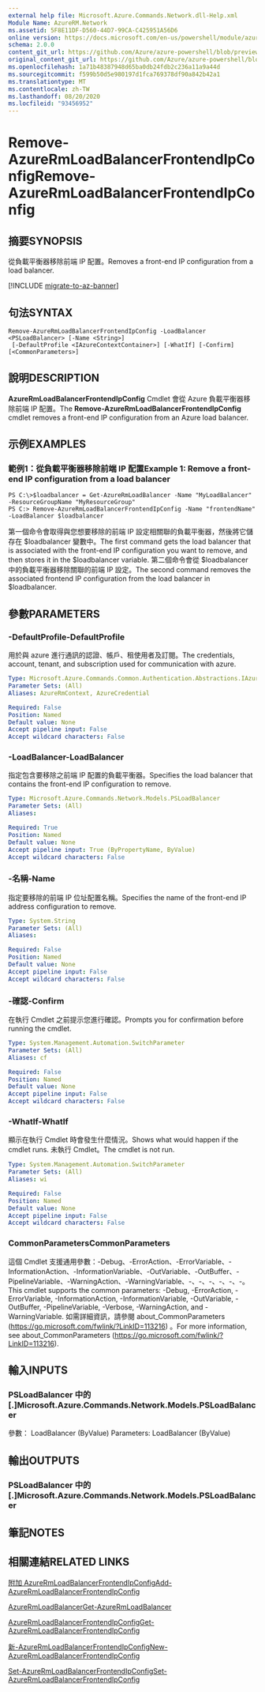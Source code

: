 ```yaml
---
external help file: Microsoft.Azure.Commands.Network.dll-Help.xml
Module Name: AzureRM.Network
ms.assetid: 5F8E11DF-D560-44D7-99CA-C425951A56D6
online version: https://docs.microsoft.com/en-us/powershell/module/azurerm.network/remove-azurermloadbalancerfrontendipconfig
schema: 2.0.0
content_git_url: https://github.com/Azure/azure-powershell/blob/preview/src/ResourceManager/Network/Commands.Network/help/Remove-AzureRmLoadBalancerFrontendIpConfig.md
original_content_git_url: https://github.com/Azure/azure-powershell/blob/preview/src/ResourceManager/Network/Commands.Network/help/Remove-AzureRmLoadBalancerFrontendIpConfig.md
ms.openlocfilehash: 1a71b48387948d65ba0db24fdb2c236a11a9a44d
ms.sourcegitcommit: f599b50d5e980197d1fca769378df90a842b42a1
ms.translationtype: MT
ms.contentlocale: zh-TW
ms.lasthandoff: 08/20/2020
ms.locfileid: "93456952"
---
```

# <span data-ttu-id="466d0-101">Remove-AzureRmLoadBalancerFrontendIpConfig</span><span class="sxs-lookup"><span data-stu-id="466d0-101">Remove-AzureRmLoadBalancerFrontendIpConfig</span></span>

## <span data-ttu-id="466d0-102">摘要</span><span class="sxs-lookup"><span data-stu-id="466d0-102">SYNOPSIS</span></span>
<span data-ttu-id="466d0-103">從負載平衡器移除前端 IP 配置。</span><span class="sxs-lookup"><span data-stu-id="466d0-103">Removes a front-end IP configuration from a load balancer.</span></span>

[!INCLUDE [migrate-to-az-banner](../../includes/migrate-to-az-banner.md)]

## <span data-ttu-id="466d0-104">句法</span><span class="sxs-lookup"><span data-stu-id="466d0-104">SYNTAX</span></span>

```
Remove-AzureRmLoadBalancerFrontendIpConfig -LoadBalancer <PSLoadBalancer> [-Name <String>]
 [-DefaultProfile <IAzureContextContainer>] [-WhatIf] [-Confirm] [<CommonParameters>]
```

## <span data-ttu-id="466d0-105">說明</span><span class="sxs-lookup"><span data-stu-id="466d0-105">DESCRIPTION</span></span>
<span data-ttu-id="466d0-106">**AzureRmLoadBalancerFrontendIpConfig** Cmdlet 會從 Azure 負載平衡器移除前端 IP 配置。</span><span class="sxs-lookup"><span data-stu-id="466d0-106">The **Remove-AzureRmLoadBalancerFrontendIpConfig** cmdlet removes a front-end IP configuration from an Azure load balancer.</span></span>

## <span data-ttu-id="466d0-107">示例</span><span class="sxs-lookup"><span data-stu-id="466d0-107">EXAMPLES</span></span>

### <span data-ttu-id="466d0-108">範例1：從負載平衡器移除前端 IP 配置</span><span class="sxs-lookup"><span data-stu-id="466d0-108">Example 1: Remove a front-end IP configuration from a load balancer</span></span>
```
PS C:\>$loadbalancer = Get-AzureRmLoadBalancer -Name "MyLoadBalancer" -ResourceGroupName "MyResourceGroup"
PS C:> Remove-AzureRmLoadBalancerFrontendIpConfig -Name "frontendName" -LoadBalancer $loadbalancer
```

<span data-ttu-id="466d0-109">第一個命令會取得與您想要移除的前端 IP 設定相關聯的負載平衡器，然後將它儲存在 $loadbalancer 變數中。</span><span class="sxs-lookup"><span data-stu-id="466d0-109">The first command gets the load balancer that is associated with the front-end IP configuration you want to remove, and then stores it in the $loadbalancer variable.</span></span>
<span data-ttu-id="466d0-110">第二個命令會從 $loadbalancer 中的負載平衡器移除關聯的前端 IP 設定。</span><span class="sxs-lookup"><span data-stu-id="466d0-110">The second command removes the associated frontend IP configuration from the load balancer in $loadbalancer.</span></span>

## <span data-ttu-id="466d0-111">參數</span><span class="sxs-lookup"><span data-stu-id="466d0-111">PARAMETERS</span></span>

### <span data-ttu-id="466d0-112">-DefaultProfile</span><span class="sxs-lookup"><span data-stu-id="466d0-112">-DefaultProfile</span></span>
<span data-ttu-id="466d0-113">用於與 azure 進行通訊的認證、帳戶、租使用者及訂閱。</span><span class="sxs-lookup"><span data-stu-id="466d0-113">The credentials, account, tenant, and subscription used for communication with azure.</span></span>

```yaml
Type: Microsoft.Azure.Commands.Common.Authentication.Abstractions.IAzureContextContainer
Parameter Sets: (All)
Aliases: AzureRmContext, AzureCredential

Required: False
Position: Named
Default value: None
Accept pipeline input: False
Accept wildcard characters: False
```

### <span data-ttu-id="466d0-114">-LoadBalancer</span><span class="sxs-lookup"><span data-stu-id="466d0-114">-LoadBalancer</span></span>
<span data-ttu-id="466d0-115">指定包含要移除之前端 IP 配置的負載平衡器。</span><span class="sxs-lookup"><span data-stu-id="466d0-115">Specifies the load balancer that contains the front-end IP configuration to remove.</span></span>

```yaml
Type: Microsoft.Azure.Commands.Network.Models.PSLoadBalancer
Parameter Sets: (All)
Aliases:

Required: True
Position: Named
Default value: None
Accept pipeline input: True (ByPropertyName, ByValue)
Accept wildcard characters: False
```

### <span data-ttu-id="466d0-116">-名稱</span><span class="sxs-lookup"><span data-stu-id="466d0-116">-Name</span></span>
<span data-ttu-id="466d0-117">指定要移除的前端 IP 位址配置名稱。</span><span class="sxs-lookup"><span data-stu-id="466d0-117">Specifies the name of the front-end IP address configuration to remove.</span></span>

```yaml
Type: System.String
Parameter Sets: (All)
Aliases:

Required: False
Position: Named
Default value: None
Accept pipeline input: False
Accept wildcard characters: False
```

### <span data-ttu-id="466d0-118">-確認</span><span class="sxs-lookup"><span data-stu-id="466d0-118">-Confirm</span></span>
<span data-ttu-id="466d0-119">在執行 Cmdlet 之前提示您進行確認。</span><span class="sxs-lookup"><span data-stu-id="466d0-119">Prompts you for confirmation before running the cmdlet.</span></span>

```yaml
Type: System.Management.Automation.SwitchParameter
Parameter Sets: (All)
Aliases: cf

Required: False
Position: Named
Default value: None
Accept pipeline input: False
Accept wildcard characters: False
```

### <span data-ttu-id="466d0-120">-WhatIf</span><span class="sxs-lookup"><span data-stu-id="466d0-120">-WhatIf</span></span>
<span data-ttu-id="466d0-121">顯示在執行 Cmdlet 時會發生什麼情況。</span><span class="sxs-lookup"><span data-stu-id="466d0-121">Shows what would happen if the cmdlet runs.</span></span> <span data-ttu-id="466d0-122">未執行 Cmdlet。</span><span class="sxs-lookup"><span data-stu-id="466d0-122">The cmdlet is not run.</span></span>

```yaml
Type: System.Management.Automation.SwitchParameter
Parameter Sets: (All)
Aliases: wi

Required: False
Position: Named
Default value: None
Accept pipeline input: False
Accept wildcard characters: False
```

### <span data-ttu-id="466d0-123">CommonParameters</span><span class="sxs-lookup"><span data-stu-id="466d0-123">CommonParameters</span></span>
<span data-ttu-id="466d0-124">這個 Cmdlet 支援通用參數：-Debug、-ErrorAction、-ErrorVariable、-InformationAction、-InformationVariable、-OutVariable、-OutBuffer、-PipelineVariable、-WarningAction、-WarningVariable、-、-、-、-、-、-。</span><span class="sxs-lookup"><span data-stu-id="466d0-124">This cmdlet supports the common parameters: -Debug, -ErrorAction, -ErrorVariable, -InformationAction, -InformationVariable, -OutVariable, -OutBuffer, -PipelineVariable, -Verbose, -WarningAction, and -WarningVariable.</span></span> <span data-ttu-id="466d0-125">如需詳細資訊，請參閱 about_CommonParameters (https://go.microsoft.com/fwlink/?LinkID=113216) 。</span><span class="sxs-lookup"><span data-stu-id="466d0-125">For more information, see about_CommonParameters (https://go.microsoft.com/fwlink/?LinkID=113216).</span></span>

## <span data-ttu-id="466d0-126">輸入</span><span class="sxs-lookup"><span data-stu-id="466d0-126">INPUTS</span></span>

### <span data-ttu-id="466d0-127">PSLoadBalancer 中的 [.]</span><span class="sxs-lookup"><span data-stu-id="466d0-127">Microsoft.Azure.Commands.Network.Models.PSLoadBalancer</span></span>
<span data-ttu-id="466d0-128">參數： LoadBalancer (ByValue) </span><span class="sxs-lookup"><span data-stu-id="466d0-128">Parameters: LoadBalancer (ByValue)</span></span>

## <span data-ttu-id="466d0-129">輸出</span><span class="sxs-lookup"><span data-stu-id="466d0-129">OUTPUTS</span></span>

### <span data-ttu-id="466d0-130">PSLoadBalancer 中的 [.]</span><span class="sxs-lookup"><span data-stu-id="466d0-130">Microsoft.Azure.Commands.Network.Models.PSLoadBalancer</span></span>

## <span data-ttu-id="466d0-131">筆記</span><span class="sxs-lookup"><span data-stu-id="466d0-131">NOTES</span></span>

## <span data-ttu-id="466d0-132">相關連結</span><span class="sxs-lookup"><span data-stu-id="466d0-132">RELATED LINKS</span></span>

[<span data-ttu-id="466d0-133">附加 AzureRmLoadBalancerFrontendIpConfig</span><span class="sxs-lookup"><span data-stu-id="466d0-133">Add-AzureRmLoadBalancerFrontendIpConfig</span></span>](./Add-AzureRmLoadBalancerFrontendIpConfig.md)

[<span data-ttu-id="466d0-134">AzureRmLoadBalancer</span><span class="sxs-lookup"><span data-stu-id="466d0-134">Get-AzureRmLoadBalancer</span></span>](./Get-AzureRmLoadBalancer.md)

[<span data-ttu-id="466d0-135">AzureRmLoadBalancerFrontendIpConfig</span><span class="sxs-lookup"><span data-stu-id="466d0-135">Get-AzureRmLoadBalancerFrontendIpConfig</span></span>](./Get-AzureRmLoadBalancerFrontendIpConfig.md)

[<span data-ttu-id="466d0-136">新-AzureRmLoadBalancerFrontendIpConfig</span><span class="sxs-lookup"><span data-stu-id="466d0-136">New-AzureRmLoadBalancerFrontendIpConfig</span></span>](./New-AzureRmLoadBalancerFrontendIpConfig.md)

[<span data-ttu-id="466d0-137">Set-AzureRmLoadBalancerFrontendIpConfig</span><span class="sxs-lookup"><span data-stu-id="466d0-137">Set-AzureRmLoadBalancerFrontendIpConfig</span></span>](./Set-AzureRmLoadBalancerFrontendIpConfig.md)


